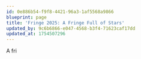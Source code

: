 ```yaml
---
id: 0e886b54-f9f8-4421-96a3-1af5568a9866
blueprint: page
title: 'Fringe 2025: A Fringe Full of Stars'
updated_by: 9c6b6866-e047-4568-b3f4-71623caf17dd
updated_at: 1754507296
---
```

A fri